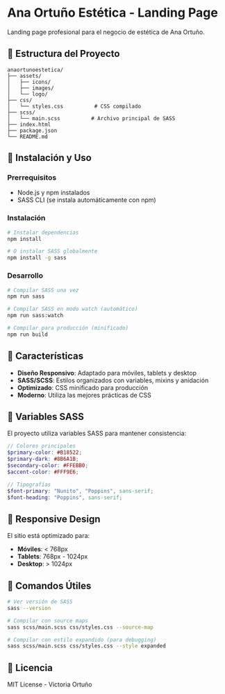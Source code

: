 # Ana Ortuño Estética - Landing Page

Landing page profesional para el negocio de estética de Ana Ortuño.

## 🎨 Estructura del Proyecto

```
anaortunoestetica/
├── assets/
│   ├── icons/
│   ├── images/
│   └── logo/
├── css/
│   └── styles.css          # CSS compilado
├── scss/
│   └── main.scss          # Archivo principal de SASS
├── index.html
├── package.json
└── README.md
```

## 🚀 Instalación y Uso

### Prerrequisitos
- Node.js y npm instalados
- SASS CLI (se instala automáticamente con npm)

### Instalación
```bash
# Instalar dependencias
npm install

# O instalar SASS globalmente
npm install -g sass
```

### Desarrollo
```bash
# Compilar SASS una vez
npm run sass

# Compilar SASS en modo watch (automático)
npm run sass:watch

# Compilar para producción (minificado)
npm run build
```

## 🎯 Características

- **Diseño Responsivo**: Adaptado para móviles, tablets y desktop
- **SASS/SCSS**: Estilos organizados con variables, mixins y anidación
- **Optimizado**: CSS minificado para producción
- **Moderno**: Utiliza las mejores prácticas de CSS

## 🎨 Variables SASS

El proyecto utiliza variables SASS para mantener consistencia:

```scss
// Colores principales
$primary-color: #B18522;
$primary-dark: #8B6A1B;
$secondary-color: #FFEBB0;
$accent-color: #FFF9E6;

// Tipografías
$font-primary: "Nunito", "Poppins", sans-serif;
$font-heading: "Poppins", sans-serif;
```

## 📱 Responsive Design

El sitio está optimizado para:
- **Móviles**: < 768px
- **Tablets**: 768px - 1024px  
- **Desktop**: > 1024px

## 🔧 Comandos Útiles

```bash
# Ver versión de SASS
sass --version

# Compilar con source maps
sass scss/main.scss css/styles.css --source-map

# Compilar con estilo expandido (para debugging)
sass scss/main.scss css/styles.css --style expanded
```

## 📄 Licencia

MIT License - Victoria Ortuño
